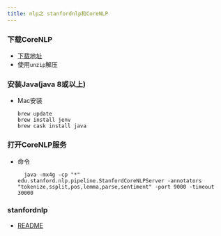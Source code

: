 ```yaml
---
title: nlp之 stanfordnlp和CoreNLP
---
```


### 下载CoreNLP
- [下载地址](https://stanfordnlp.github.io/CoreNLP/index.html#download)
- 使用`unzip`解压

### 安装Java(java 8或以上)
- Mac安装
    ```text
    brew update
    brew install jenv
    brew cask install java
    ```

### 打开CoreNLP服务
- 命令
    
        java -mx4g -cp "*" edu.stanford.nlp.pipeline.StanfordCoreNLPServer -annotators "tokenize,ssplit,pos,lemma,parse,sentiment" -port 9000 -timeout 30000


### stanfordnlp
- [README](https://github.com/stanfordnlp/stanfordnlp)

